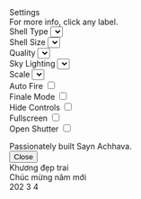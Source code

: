 <html lang="en">

<head>
    <meta charset="UTF-8">
    <title>Chúc Mừng Năm Mới 2024</title>
    <meta content="width=device-width,initial-scale=1,user-scalable=no" name="viewport">
    <meta content="yes" name="mobile-web-app-capable">
    <meta content="yes" name="apple-mobile-web-app-capable">
    <meta content="#000000" name="theme-color">
    <link href="https://s3-us-west-2.amazonaws.com/s.cdpn.io/329180/firework-burst-icon-v2.png" rel="shortcut icon"
        type="image/png">
    <link href="https://s3-us-west-2.amazonaws.com/s.cdpn.io/329180/firework-burst-icon-v2.png" rel="icon"
        type="image/png">
    <link href="https://s3-us-west-2.amazonaws.com/s.cdpn.io/329180/firework-burst-icon-v2.png"
        rel="apple-touch-icon-precomposed">
    <meta content="#000000" name="msapplication-TileColor">
    <meta content="https://s3-us-west-2.amazonaws.com/s.cdpn.io/329180/firework-burst-icon-v2.png"
        name="msapplication-TileImage">
    <link href="https://fonts.googleapis.com/css?family=Russo+One" rel="stylesheet">
    <link href="https://cdnjs.cloudflare.com/ajax/libs/meyer-reset/2.0/reset.min.css" rel="stylesheet">
    <link href="./happy_new_year.css" rel="stylesheet">
</head>

<body>
    <div class="container">
        <div class="loading-init">
            <div class="loading-init__header"></div>
            <div class="loading-init__status"></div>
        </div>
        <div class="remove stage-container">
            <div class="canvas-container" hidden id="firework-container"><canvas id="trails-canvas"></canvas><canvas
                    id="main-canvas"></canvas></div>
            <div class="controls">
                <div class="btn pause-btn"><svg fill="white" height="24" width="24">
                        <use href="#icon-pause" xlink:href="#icon-pause"></use>
                    </svg></div>
                <div class="btn sound-btn"><svg fill="white" height="24" width="24">
                        <use href="#icon-sound-off" xlink:href="#icon-sound-off"></use>
                    </svg></div>
                <div class="btn settings-btn"><svg fill="white" height="24" width="24">
                        <use href="#icon-settings" xlink:href="#icon-settings"></use>
                    </svg></div>
            </div>
            <div class="hide menu">
                <div class="menu__inner-wrap">
                    <div class="btn btn--bright close-menu-btn"><svg fill="white" height="24" width="24">
                            <use href="#icon-close" xlink:href="#icon-close"></use>
                        </svg></div>
                    <div class="menu__header">Settings</div>
                    <div class="menu__subheader">For more info, click any label.</div>
                    <form>
                        <div class="form-option form-option--select"><label class="shell-type-label">Shell Type</label>
                            <select class="shell-type"></select></div>
                        <div class="form-option form-option--select"><label class="shell-size-label">Shell Size</label>
                            <select class="shell-size"></select></div>
                        <div class="form-option form-option--select"><label class="quality-ui-label">Quality</label>
                            <select class="quality-ui"></select></div>
                        <div class="form-option form-option--select"><label class="sky-lighting-label">Sky
                                Lighting</label> <select class="sky-lighting"></select></div>
                        <div class="form-option form-option--select"><label class="scaleFactor-label">Scale</label>
                            <select class="scaleFactor"></select></div>
                        <div class="form-option form-option--checkbox"><label class="auto-launch-label">Auto
                                Fire</label> <input class="auto-launch" type="checkbox"></div>
                        <div class="form-option form-option--checkbox form-option--finale-mode"><label
                                class="finale-mode-label">Finale Mode</label> <input class="finale-mode"
                                type="checkbox"></div>
                        <div class="form-option form-option--checkbox"><label class="hide-controls-label">Hide
                                Controls</label> <input class="hide-controls" type="checkbox"></div>
                        <div class="form-option form-option--checkbox form-option--fullscreen"><label
                                class="fullscreen-label">Fullscreen</label> <input class="fullscreen" type="checkbox">
                        </div>
                        <div class="form-option form-option--checkbox"><label class="long-exposure-label">Open
                                Shutter</label> <input class="long-exposure" type="checkbox"></div>
                    </form>
                    <div class="credits">Passionately built Sayn Achhava.</div>
                </div>
            </div>
        </div>
        <div class="help-modal">
            <div class="help-modal__overlay"></div>
            <div class="help-modal__dialog">
                <div class="help-modal__header"></div>
                <div class="help-modal__body"></div><button class="help-modal__close-btn" type="button">Close</button>
            </div>
        </div>
    </div>
    <div class="oclt">Khương đẹp trai</div>
    <div class="feliz">Chúc mừng năm mới</div>
    <div class="ano_novo"><span>202</span> <span class="seis">3</span> <span class="sete">4</span>
        <div class="balao"></div>
    </div>
    <div class="f1"><span><i></i></span> <span><i></i></span> <span><i></i></span></div>
    <div class="f2"><span><i></i></span> <span><i></i></span> <span><i></i></span></div>
    <div class="f3"><span><i></i></span> <span><i></i></span> <span><i></i></span></div>
    <div class="f4"><span><i></i></span> <span><i></i></span> <span><i></i></span></div>
    <script src="https://s3-us-west-2.amazonaws.com/s.cdpn.io/329180/fscreen%401.0.1.js"></script>
    <script src="https://s3-us-west-2.amazonaws.com/s.cdpn.io/329180/Stage%400.1.4.js"></script>
    <script src="https://s3-us-west-2.amazonaws.com/s.cdpn.io/329180/MyMath.js"></script>
    <script src="./happy_new_year.js"></script>
</body>

</html>
